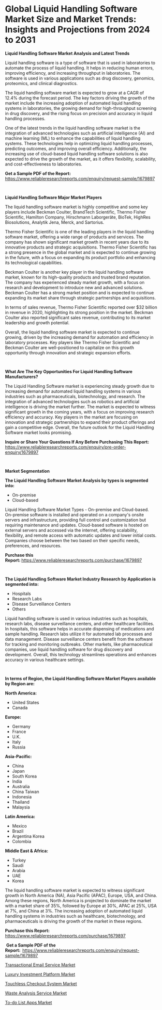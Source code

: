 <p><h1>Global Liquid Handling Software Market Size and Market Trends: Insights and Projections from 2024 to 2031</h1></p><p><strong>Liquid Handling Software Market Analysis and Latest Trends</strong></p>
<p><p>Liquid handling software is a type of software that is used in laboratories to automate the process of liquid handling. It helps in reducing human errors, improving efficiency, and increasing throughput in laboratories. The software is used in various applications such as drug discovery, genomics, proteomics, and clinical diagnostics.</p><p>The liquid handling software market is expected to grow at a CAGR of 12.4% during the forecast period. The key factors driving the growth of the market include the increasing adoption of automated liquid handling systems in laboratories, the growing demand for high-throughput screening in drug discovery, and the rising focus on precision and accuracy in liquid handling processes.</p><p>One of the latest trends in the liquid handling software market is the integration of advanced technologies such as artificial intelligence (AI) and machine learning (ML) to enhance the capabilities of liquid handling systems. These technologies help in optimizing liquid handling processes, predicting outcomes, and improving overall efficiency. Additionally, the increasing use of cloud-based liquid handling software solutions is also expected to drive the growth of the market, as it offers flexibility, scalability, and cost-effectiveness to laboratories.</p></p>
<p><strong>Get a Sample PDF of the Report:&nbsp;</strong> <a href="https://www.reliableresearchreports.com/enquiry/request-sample/1679897">https://www.reliableresearchreports.com/enquiry/request-sample/1679897</a></p>
<p>&nbsp;</p>
<p><strong>Liquid Handling Software Major Market Players</strong></p>
<p><p>The liquid handling software market is highly competitive and some key players include Beckman Coulter, BrandTech Scientific, Thermo Fisher Scientific, Hamilton Company, Hirschmann Laborgeräte, BioTek, HighRes Biosolutions, Analytik Jena, Merck, and Sartorius.</p><p>Thermo Fisher Scientific is one of the leading players in the liquid handling software market, offering a wide range of products and services. The company has shown significant market growth in recent years due to its innovative products and strategic acquisitions. Thermo Fisher Scientific has a strong presence in the global market and is expected to continue growing in the future, with a focus on expanding its product portfolio and enhancing its technological capabilities.</p><p>Beckman Coulter is another key player in the liquid handling software market, known for its high-quality products and trusted brand reputation. The company has experienced steady market growth, with a focus on research and development to introduce new and advanced solutions. Beckman Coulter has a strong market position and is expected to continue expanding its market share through strategic partnerships and acquisitions.</p><p>In terms of sales revenue, Thermo Fisher Scientific reported over $32 billion in revenue in 2020, highlighting its strong position in the market. Beckman Coulter also reported significant sales revenue, contributing to its market leadership and growth potential.</p><p>Overall, the liquid handling software market is expected to continue growing, driven by the increasing demand for automation and efficiency in laboratory processes. Key players like Thermo Fisher Scientific and Beckman Coulter are well-positioned to capitalize on this growth opportunity through innovation and strategic expansion efforts.</p></p>
<p>&nbsp;</p>
<p><strong>What Are The Key Opportunities For Liquid Handling Software Manufacturers?</strong></p>
<p><p>The Liquid Handling Software market is experiencing steady growth due to increasing demand for automated liquid handling systems in various industries such as pharmaceuticals, biotechnology, and research. The integration of advanced technologies such as robotics and artificial intelligence is driving the market further. The market is expected to witness significant growth in the coming years, with a focus on improving research efficiency and accuracy. Key players in the market are focusing on innovation and strategic partnerships to expand their product offerings and gain a competitive edge. Overall, the future outlook for the Liquid Handling Software market looks promising.</p></p>
<p><strong>Inquire or Share Your Questions If Any Before Purchasing This Report:</strong> <a href="https://www.reliableresearchreports.com/enquiry/pre-order-enquiry/1679897">https://www.reliableresearchreports.com/enquiry/pre-order-enquiry/1679897</a></p>
<p>&nbsp;</p>
<p><strong>Market Segmentation</strong></p>
<p><strong>The Liquid Handling Software Market Analysis by types is segmented into:</strong></p>
<p><ul><li>On-premise</li><li>Cloud-based</li></ul></p>
<p><p>Liquid Handling Software Market Types - On-premise and Cloud-based. On-premise software is installed and operated on a company's onsite servers and infrastructure, providing full control and customization but requiring maintenance and updates. Cloud-based software is hosted on external servers and accessed via the internet, offering scalability, flexibility, and remote access with automatic updates and lower initial costs. Companies choose between the two based on their specific needs, preferences, and resources.</p></p>
<p><strong>Purchase this Report:&nbsp;</strong><a href="https://www.reliableresearchreports.com/purchase/1679897">https://www.reliableresearchreports.com/purchase/1679897</a></p>
<p>&nbsp;</p>
<p><strong>The Liquid Handling Software Market Industry Research by Application is segmented into:</strong></p>
<p><ul><li>Hospitals</li><li>Research Labs</li><li>Disease Surveillance Centers</li><li>Others</li></ul></p>
<p><p>Liquid handling software is used in various industries such as hospitals, research labs, disease surveillance centers, and other healthcare facilities. In hospitals, this software helps in accurate dispensing of medications and sample handling. Research labs utilize it for automated lab processes and data management. Disease surveillance centers benefit from the software for tracking and monitoring outbreaks. Other markets, like pharmaceutical companies, use liquid handling software for drug discovery and development. Overall, this technology streamlines operations and enhances accuracy in various healthcare settings.</p></p>
<p>&nbsp;</p>
<p><strong>In terms of Region, the Liquid Handling Software Market Players available by Region are:</strong></p>
<p>
    <p> <strong> North America: </strong>
        <ul>
            <li>United States</li>
            <li>Canada</li>
        </ul>
        </p> 
    <p> <strong> Europe: </strong>
        <ul>
            <li>Germany</li>
            <li>France</li>
            <li>U.K.</li>
            <li>Italy</li>
            <li>Russia</li>
        </ul>
        </p> 
    <p> <strong> Asia-Pacific: </strong>
        <ul>
            <li>China</li>
            <li>Japan</li>
            <li>South Korea</li>
            <li>India</li>
            <li>Australia</li>
            <li>China Taiwan</li>
            <li>Indonesia</li>
            <li>Thailand</li>
            <li>Malaysia</li>
        </ul>
        </p> 
    <p> <strong> Latin America: </strong>
        <ul>
            <li>Mexico</li>
            <li>Brazil</li>
            <li>Argentina Korea</li>
            <li>Colombia</li>
        </ul>
        </p> 
    <p> <strong> Middle East & Africa: </strong>
        <ul>
            <li>Turkey</li>
            <li>Saudi</li>
            <li>Arabia</li>
            <li>UAE</li>
            <li>Korea</li>
        </ul>
    </p>
    </p>
<p><p>The liquid handling software market is expected to witness significant growth in North America (NA), Asia Pacific (APAC), Europe, USA, and China. Among these regions, North America is projected to dominate the market with a market share of 35%, followed by Europe at 30%, APAC at 25%, USA at 7%, and China at 3%. The increasing adoption of automated liquid handling systems in industries such as healthcare, biotechnology, and pharmaceuticals is driving the growth of the market in these regions.</p></p>
<p><strong>Purchase this Report: </strong><a href="https://www.reliableresearchreports.com/purchase/1679897">https://www.reliableresearchreports.com/purchase/1679897</a></p>
<p>&nbsp;<strong>Get a Sample PDF of the Report:&nbsp;&nbsp;</strong><a href="https://www.reliableresearchreports.com/enquiry/request-sample/1679897">https://www.reliableresearchreports.com/enquiry/request-sample/1679897</a></p>
<p><strong></strong></p>
<p><p><a href="https://medium.com/@williambatz35/transactional-email-service-market-exploring-market-share-market-trends-and-future-growth-856fcc186d1f">Transactional Email Service Market</a></p><p><a href="https://medium.com/@williambatz35/luxury-investment-platform-market-the-key-to-successful-business-strategy-forecast-till-2031-b5f80a430cf7">Luxury Investment Platform Market</a></p><p><a href="https://medium.com/@williambatz35/touchless-checkout-system-market-size-reveals-the-best-marketing-channels-in-global-industry-7ed6a1b2ce9d">Touchless Checkout System Market</a></p><p><a href="https://medium.com/@williambatz35/waste-analysis-service-market-size-market-outlook-and-market-forecast-2024-to-2031-24de2afb3996">Waste Analysis Service Market</a></p><p><a href="https://medium.com/@jhonwin654/to-do-list-apps-market-analysis-its-cagr-market-segmentation-and-global-industry-overview-a474adc17918">To-do List Apps Market</a></p></p>